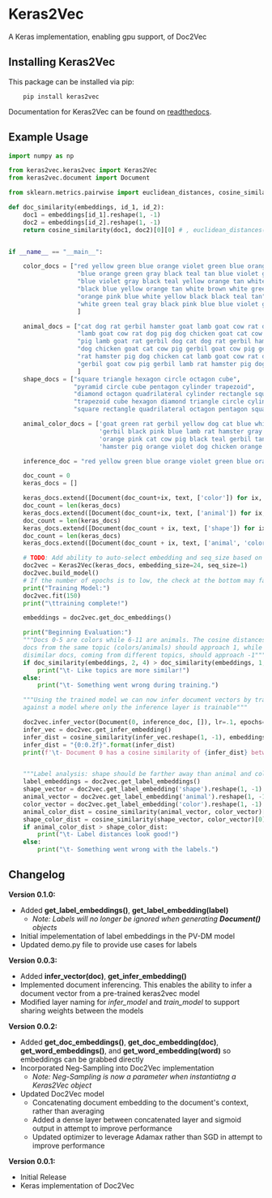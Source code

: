 # Keras2Vec
A Keras implementation, enabling gpu support, of Doc2Vec

## Installing Keras2Vec
This package can be installed via pip:
        
        pip install keras2vec

Documentation for Keras2Vec can be found on [readthedocs](https://keras2vec.readthedocs.io/en/latest/).

## Example Usage
```python
import numpy as np

from keras2vec.keras2vec import Keras2Vec
from keras2vec.document import Document

from sklearn.metrics.pairwise import euclidean_distances, cosine_similarity

def doc_similarity(embeddings, id_1, id_2):
    doc1 = embeddings[id_1].reshape(1, -1)
    doc2 = embeddings[id_2].reshape(1, -1)
    return cosine_similarity(doc1, doc2)[0][0] # , euclidean_distances(doc1, doc2)


if __name__ == "__main__":

    color_docs = ["red yellow green blue orange violet green blue orange violet",
                   "blue orange green gray black teal tan blue violet gray black teal",
                   "blue violet gray black teal yellow orange tan white brown",
                   "black blue yellow orange tan white brown white green teal pink blue",
                   "orange pink blue white yellow black black teal tan",
                   "white green teal gray black pink blue blue violet gray black teal yellow",
                   ]

    animal_docs = ["cat dog rat gerbil hamster goat lamb goat cow rat dog pig",
                   "lamb goat cow rat dog pig dog chicken goat cat cow pig",
                   "pig lamb goat rat gerbil dog cat dog rat gerbil hamster goat",
                   "dog chicken goat cat cow pig gerbil goat cow pig gerbil lamb",
                   "rat hamster pig dog chicken cat lamb goat cow rat dog pig dog",
                   "gerbil goat cow pig gerbil lamb rat hamster pig dog chicken cat"
                   ]
    shape_docs = ["square triangle hexagon circle octagon cube",
                  "pyramid circle cube pentagon cylinder trapezoid",
                  "diamond octagon quadrilateral cylinder rectangle square",
                  "trapezoid cube hexagon diamond triangle circle cylinder",
                  "square rectangle quadrilateral octagon pentagon square"]

    animal_color_docs = ['goat green rat gerbil yellow dog cat blue white',
                         'gerbil black pink blue lamb rat hamster gray pig dog',
                         'orange pink cat cow pig black teal gerbil tan',
                         'hamster pig orange violet dog chicken orange tan']

    inference_doc = "red yellow green blue orange violet green blue orange violet"

    doc_count = 0
    keras_docs = []

    keras_docs.extend([Document(doc_count+ix, text, ['color']) for ix, text in enumerate(color_docs)])
    doc_count = len(keras_docs)
    keras_docs.extend([Document(doc_count+ix, text, ['animal']) for ix, text in enumerate(animal_docs)])
    doc_count = len(keras_docs)
    keras_docs.extend([Document(doc_count + ix, text, ['shape']) for ix, text in enumerate(shape_docs)])
    doc_count = len(keras_docs)
    keras_docs.extend([Document(doc_count + ix, text, ['animal', 'color']) for ix, text in enumerate(animal_color_docs)])

    # TODO: Add ability to auto-select embedding and seq_size based on data
    doc2vec = Keras2Vec(keras_docs, embedding_size=24, seq_size=1)
    doc2vec.build_model()
    # If the number of epochs is to low, the check at the bottom may fail!
    print("Training Model:")
    doc2vec.fit(150)
    print("\ttraining complete!")

    embeddings = doc2vec.get_doc_embeddings()

    print("Beginning Evaluation:")
    """Docs 0-5 are colors while 6-11 are animals. The cosine distances for
    docs from the same topic (colors/animals) should approach 1, while
    disimilar docs, coming from different topics, should approach -1"""
    if doc_similarity(embeddings, 2, 4) > doc_similarity(embeddings, 1, 10):
        print("\t- Like topics are more similar!")
    else:
        print("\t- Something went wrong during training.")

    """Using the trained model we can now infer document vectors by training
    against a model where only the inference layer is trainable"""

    doc2vec.infer_vector(Document(0, inference_doc, []), lr=.1, epochs=5)
    infer_vec = doc2vec.get_infer_embedding()
    infer_dist = cosine_similarity(infer_vec.reshape(1, -1), embeddings[0].reshape(1, -1))[0][0]
    infer_dist = "{0:0.2f}".format(infer_dist)
    print(f'\t- Document 0 has a cosine similarity of {infer_dist} between train and inferred vectors')


    """Label analysis: shape should be farther away than animal and color"""
    label_embeddings = doc2vec.get_label_embeddings()
    shape_vector = doc2vec.get_label_embedding('shape').reshape(1, -1)
    animal_vector = doc2vec.get_label_embedding('animal').reshape(1, -1)
    color_vector = doc2vec.get_label_embedding('color').reshape(1, -1)
    animal_color_dist = cosine_similarity(animal_vector, color_vector)[0][0]
    shape_color_dist = cosine_similarity(shape_vector, color_vector)[0][0]
    if animal_color_dist > shape_color_dist:
        print("\t- Label distances look good!")
    else:
        print("\t- Something went wrong with the labels.")
```

## Changelog
**Version 0.1.0:**
 - Added **get_label_embeddings()**, **get_label_embedding(label)**
   - *Note: Labels will no longer be ignored when generating **Document()** objects*
 - Initial impelementation of label embeddings in the PV-DM model
 - Updated demo.py file to provide use cases for labels

**Version 0.0.3:**
 - Added **infer_vector(doc)**, **get_infer_embedding()**
 - Implemented document inferencing. This enables the ability to infer a document vector from a pre-trained keras2vec model
 - Modified layer naming for *infer_model* and *train_model* to support sharing weights between the models

**Version 0.0.2:**
 - Added **get_doc_embeddings()**, **get_doc_embedding(doc)**, **get_word_embeddings()**, and **get_word_embedding(word)** so embeddings can be grabbed directly
 - Incorporated Neg-Sampling into Doc2Vec implementation
   - *Note: Neg-Sampling is now a parameter when instantiatng a Keras2Vec object*
 - Updated Doc2Vec model
   - Concatenating document embedding to the document's context, rather than averaging
   - Added a dense layer between concatenated layer and sigmoid output in attempt to improve performance
   - Updated optimizer to leverage Adamax rather than SGD in attempt to improve performance

**Version 0.0.1:**
 - Initial Release
 - Keras implementation of Doc2Vec